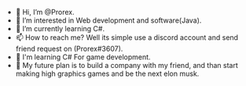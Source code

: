 - 👋 Hi, I’m @Prorex.
- 👀 I’m interested in Web development and software(Java).
- 🌱 I’m currently learning C#.
- 📫 How to reach me? Well its simple use a discord account and send friend request on (Prorex#3607).
- 🌱 I'm learning C# For game development.
- 🌱 My future plan is to build a company with my friend, and than start making high graphics games and be the next elon musk.
